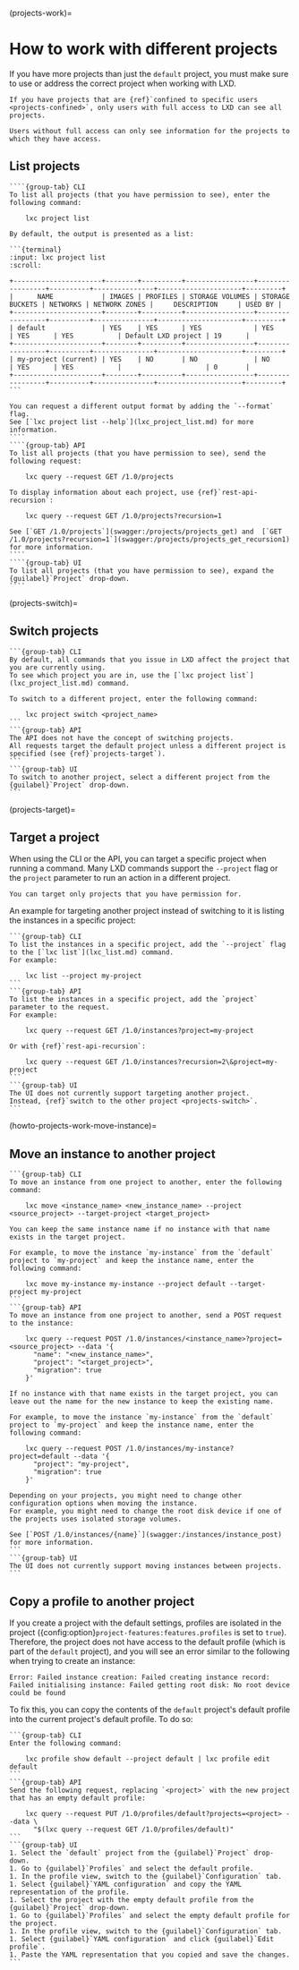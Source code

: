 (projects-work)=
# How to work with different projects

If you have more projects than just the `default` project, you must make sure to use or address the correct project when working with LXD.

```{note}
If you have projects that are {ref}`confined to specific users <projects-confined>`, only users with full access to LXD can see all projects.

Users without full access can only see information for the projects to which they have access.
```

## List projects

`````{tabs}
````{group-tab} CLI
To list all projects (that you have permission to see), enter the following command:

    lxc project list

By default, the output is presented as a list:

```{terminal}
:input: lxc project list
:scroll:

+----------------------+--------+----------+-----------------+-----------------+----------+---------------+---------------------+---------+
|      NAME            | IMAGES | PROFILES | STORAGE VOLUMES | STORAGE BUCKETS | NETWORKS | NETWORK ZONES |     DESCRIPTION     | USED BY |
+----------------------+--------+----------+-----------------+-----------------+----------+---------------+---------------------+---------+
| default              | YES    | YES      | YES             | YES             | YES      | YES           | Default LXD project | 19      |
+----------------------+--------+----------+-----------------+-----------------+----------+---------------+---------------------+---------+
| my-project (current) | YES    | NO       | NO              | NO              | YES      | YES           |                     | 0       |
+----------------------+--------+----------+-----------------+-----------------+----------+---------------+---------------------+---------+
```

You can request a different output format by adding the `--format` flag.
See [`lxc project list --help`](lxc_project_list.md) for more information.
````
````{group-tab} API
To list all projects (that you have permission to see), send the following request:

    lxc query --request GET /1.0/projects

To display information about each project, use {ref}`rest-api-recursion`:

    lxc query --request GET /1.0/projects?recursion=1

See [`GET /1.0/projects`](swagger:/projects/projects_get) and  [`GET /1.0/projects?recursion=1`](swagger:/projects/projects_get_recursion1) for more information.
````
````{group-tab} UI
To list all projects (that you have permission to see), expand the {guilabel}`Project` drop-down.
````
`````

(projects-switch)=
## Switch projects

````{tabs}
```{group-tab} CLI
By default, all commands that you issue in LXD affect the project that you are currently using.
To see which project you are in, use the [`lxc project list`](lxc_project_list.md) command.

To switch to a different project, enter the following command:

    lxc project switch <project_name>
```
```{group-tab} API
The API does not have the concept of switching projects.
All requests target the default project unless a different project is specified (see {ref}`projects-target`).
```
```{group-tab} UI
To switch to another project, select a different project from the {guilabel}`Project` drop-down.
```
````

(projects-target)=
## Target a project

When using the CLI or the API, you can target a specific project when running a command.
Many LXD commands support the `--project` flag or the `project` parameter to run an action in a different project.

```{note}
You can target only projects that you have permission for.
```

An example for targeting another project instead of switching to it is listing the instances in a specific project:

````{tabs}
```{group-tab} CLI
To list the instances in a specific project, add the `--project` flag to the [`lxc list`](lxc_list.md) command.
For example:

    lxc list --project my-project
```
```{group-tab} API
To list the instances in a specific project, add the `project` parameter to the request.
For example:

    lxc query --request GET /1.0/instances?project=my-project

Or with {ref}`rest-api-recursion`:

    lxc query --request GET /1.0/instances?recursion=2\&project=my-project
```
```{group-tab} UI
The UI does not currently support targeting another project.
Instead, {ref}`switch to the other project <projects-switch>`.
```
````

(howto-projects-work-move-instance)=
## Move an instance to another project

````{tabs}
```{group-tab} CLI
To move an instance from one project to another, enter the following command:

    lxc move <instance_name> <new_instance_name> --project <source_project> --target-project <target_project>

You can keep the same instance name if no instance with that name exists in the target project.

For example, to move the instance `my-instance` from the `default` project to `my-project` and keep the instance name, enter the following command:

    lxc move my-instance my-instance --project default --target-project my-project
```
```{group-tab} API
To move an instance from one project to another, send a POST request to the instance:

    lxc query --request POST /1.0/instances/<instance_name>?project=<source_project> --data '{
      "name": "<new_instance_name>",
      "project": "<target_project>",
      "migration": true
    }'

If no instance with that name exists in the target project, you can leave out the name for the new instance to keep the existing name.

For example, to move the instance `my-instance` from the `default` project to `my-project` and keep the instance name, enter the following command:

    lxc query --request POST /1.0/instances/my-instance?project=default --data '{
      "project": "my-project",
      "migration": true
    }'

Depending on your projects, you might need to change other configuration options when moving the instance.
For example, you might need to change the root disk device if one of the projects uses isolated storage volumes.

See [`POST /1.0/instances/{name}`](swagger:/instances/instance_post) for more information.
```
```{group-tab} UI
The UI does not currently support moving instances between projects.
```
````

## Copy a profile to another project

If you create a project with the default settings, profiles are isolated in the project ({config:option}`project-features:features.profiles` is set to `true`).
Therefore, the project does not have access to the default profile (which is part of the `default` project), and you will see an error similar to the following when trying to create an instance:

    Error: Failed instance creation: Failed creating instance record: Failed initialising instance: Failed getting root disk: No root device could be found

To fix this, you can copy the contents of the `default` project's default profile into the current project's default profile.
To do so:

````{tabs}
```{group-tab} CLI
Enter the following command:

    lxc profile show default --project default | lxc profile edit default
```
```{group-tab} API
Send the following request, replacing `<project>` with the new project that has an empty default profile:

    lxc query --request PUT /1.0/profiles/default?projects=<project> --data \
      "$(lxc query --request GET /1.0/profiles/default)"
```
```{group-tab} UI
1. Select the `default` project from the {guilabel}`Project` drop-down.
1. Go to {guilabel}`Profiles` and select the default profile.
1. In the profile view, switch to the {guilabel}`Configuration` tab.
1. Select {guilabel}`YAML configuration` and copy the YAML representation of the profile.
1. Select the project with the empty default profile from the {guilabel}`Project` drop-down.
1. Go to {guilabel}`Profiles` and select the empty default profile for the project.
1. In the profile view, switch to the {guilabel}`Configuration` tab.
1. Select {guilabel}`YAML configuration` and click {guilabel}`Edit profile`.
1. Paste the YAML representation that you copied and save the changes.
```
````
